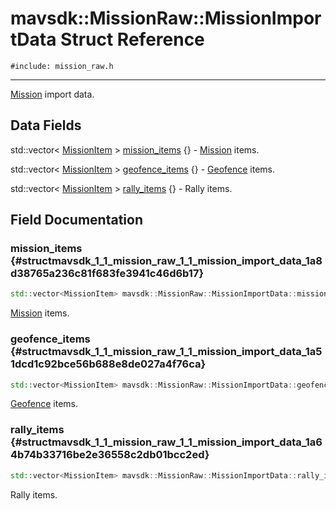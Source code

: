 # mavsdk::MissionRaw::MissionImportData Struct Reference
`#include: mission_raw.h`

----


[Mission](classmavsdk_1_1_mission.md) import data. 


## Data Fields


std::vector< [MissionItem](structmavsdk_1_1_mission_raw_1_1_mission_item.md) > [mission_items](#structmavsdk_1_1_mission_raw_1_1_mission_import_data_1a8d38765a236c81f683fe3941c46d6b17) {} - [Mission](classmavsdk_1_1_mission.md) items.

std::vector< [MissionItem](structmavsdk_1_1_mission_raw_1_1_mission_item.md) > [geofence_items](#structmavsdk_1_1_mission_raw_1_1_mission_import_data_1a51dcd1c92bce56b688e8de027a4f76ca) {} - [Geofence](classmavsdk_1_1_geofence.md) items.

std::vector< [MissionItem](structmavsdk_1_1_mission_raw_1_1_mission_item.md) > [rally_items](#structmavsdk_1_1_mission_raw_1_1_mission_import_data_1a64b74b33716be2e36558c2db01bcc2ed) {} - Rally items.


## Field Documentation


### mission_items {#structmavsdk_1_1_mission_raw_1_1_mission_import_data_1a8d38765a236c81f683fe3941c46d6b17}

```cpp
std::vector<MissionItem> mavsdk::MissionRaw::MissionImportData::mission_items {}
```


[Mission](classmavsdk_1_1_mission.md) items.


### geofence_items {#structmavsdk_1_1_mission_raw_1_1_mission_import_data_1a51dcd1c92bce56b688e8de027a4f76ca}

```cpp
std::vector<MissionItem> mavsdk::MissionRaw::MissionImportData::geofence_items {}
```


[Geofence](classmavsdk_1_1_geofence.md) items.


### rally_items {#structmavsdk_1_1_mission_raw_1_1_mission_import_data_1a64b74b33716be2e36558c2db01bcc2ed}

```cpp
std::vector<MissionItem> mavsdk::MissionRaw::MissionImportData::rally_items {}
```


Rally items.

